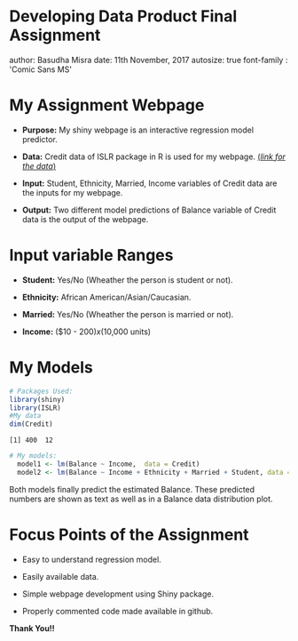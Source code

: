 Developing Data Product Final Assignment
========================================================
author: Basudha Misra 
date: 11th November, 2017
autosize: true
font-family : 'Comic Sans MS'



My Assignment Webpage
========================================================

- **Purpose:** My shiny webpage is an interactive regression model predictor.

- **Data:** Credit data of ISLR package in R is used for my webpage.
[(*link for the data*)](https://cran.r-project.org/web/packages/ISLR/ISLR.pdf)

- **Input:** Student, Ethnicity, Married, Income variables of Credit data are the inputs for my webpage.

- **Output:** Two different model predictions of Balance variable of Credit data is the output of the webpage.

Input variable Ranges
========================================================

- **Student:** Yes/No (Wheather the person is student or not).

- **Ethnicity:** African American/Asian/Caucasian.

- **Married:** Yes/No (Wheather the person is married or not).

- **Income:** ($10 - $200) x ($10,000 units)


My Models
========================================================


```r
# Packages Used:
library(shiny)
library(ISLR)
#My data
dim(Credit)
```

```
[1] 400  12
```

```r
# My models:
  model1 <- lm(Balance ~ Income,  data = Credit)
  model2 <- lm(Balance ~ Income + Ethnicity + Married + Student, data = Credit)
```


Both models finally predict the estimated Balance. These predicted numbers are shown 
as text as well as in a Balance data distribution plot.



Focus Points of the Assignment
========================================================

- Easy to understand regression model.

- Easily available data.

- Simple webpage development using Shiny package.

- Properly commented code made available in github.

**Thank You!!**
